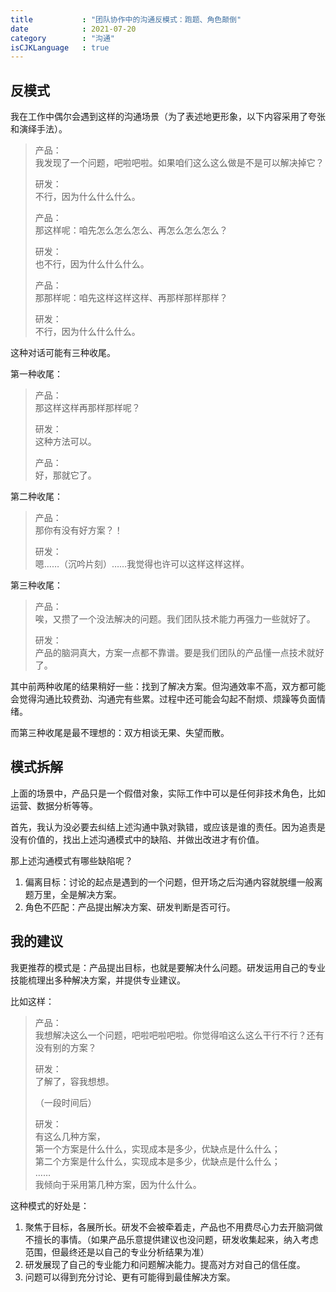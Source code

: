 ```yaml
---
title           : "团队协作中的沟通反模式：跑题、角色颠倒"
date            : 2021-07-20
category        : "沟通"
isCJKLanguage   : true
---
```


## 反模式

我在工作中偶尔会遇到这样的沟通场景（为了表述地更形象，以下内容采用了夸张和演绎手法）。

> 产品：  
> 我发现了一个问题，吧啦吧啦。如果咱们这么这么做是不是可以解决掉它？  
> 
> 研发：  
> 不行，因为什么什么什么。  
> 
> 产品：  
> 那这样呢：咱先怎么怎么怎么、再怎么怎么怎么？  
>
> 研发：  
> 也不行，因为什么什么什么。  
>
> 产品：  
> 那那样呢：咱先这样这样这样、再那样那样那样？  
>
> 研发：  
> 不行，因为什么什么什么。  

这种对话可能有三种收尾。

第一种收尾：

> 产品：  
> 那这样这样再那样那样呢？
>
> 研发：  
> 这种方法可以。
>
> 产品：  
> 好，那就它了。


第二种收尾：

> 产品：   
> 那你有没有好方案？！
>
> 研发：  
> 嗯……（沉吟片刻）……我觉得也许可以这样这样这样。

第三种收尾：

> 产品：    
> 唉，又攒了一个没法解决的问题。我们团队技术能力再强力一些就好了。
>
> 研发：  
> 产品的脑洞真大，方案一点都不靠谱。要是我们团队的产品懂一点技术就好了。

其中前两种收尾的结果稍好一些：找到了解决方案。但沟通效率不高，双方都可能会觉得沟通比较费劲、沟通完有些累。过程中还可能会勾起不耐烦、烦躁等负面情绪。

而第三种收尾是最不理想的：双方相谈无果、失望而散。

## 模式拆解

上面的场景中，产品只是一个假借对象，实际工作中可以是任何非技术角色，比如运营、数据分析等等。

首先，我认为没必要去纠结上述沟通中孰对孰错，或应该是谁的责任。因为追责是没有价值的，找出上述沟通模式中的缺陷、并做出改进才有价值。

那上述沟通模式有哪些缺陷呢？

1. 偏离目标：讨论的起点是遇到的一个问题，但开场之后沟通内容就脱缰一般离题万里，全是解决方案。
2. 角色不匹配：产品提出解决方案、研发判断是否可行。

## 我的建议

我更推荐的模式是：产品提出目标，也就是要解决什么问题。研发运用自己的专业技能梳理出多种解决方案，并提供专业建议。

比如这样：

> 产品：  
> 我想解决这么一个问题，吧啦吧啦吧啦。你觉得咱这么这么干行不行？还有没有别的方案？
> 
> 研发：  
> 了解了，容我想想。  
>
> （一段时间后）  
> 
> 研发：  
> 有这么几种方案，  
> 第一个方案是什么什么，实现成本是多少，优缺点是什么什么；   
> 第二个方案是什么什么，实现成本是多少，优缺点是什么什么；  
> ……  
> 我倾向于采用第几种方案，因为什么什么。  

这种模式的好处是：

1. 聚焦于目标，各展所长。研发不会被牵着走，产品也不用费尽心力去开脑洞做不擅长的事情。（如果产品乐意提供建议也没问题，研发收集起来，纳入考虑范围，但最终还是以自己的专业分析结果为准）
2. 研发展现了自己的专业能力和问题解决能力。提高对方对自己的信任度。
3. 问题可以得到充分讨论、更有可能得到最佳解决方案。